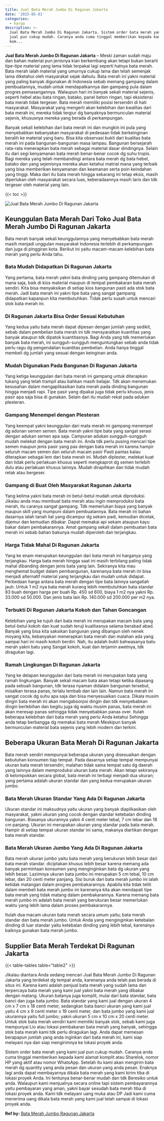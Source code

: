```yaml
---
title: Jual Bata Merah Jumbo Di Ragunan Jakarta
date: '2025-05-01'
categories:
  - harga
description: >-
  Jual Bata Merah Jumbo Di Ragunan Jakarta. Sistem order bata merah yang kami
  jual pun cukup mudah. Caranya anda cuma tinggal memberikan kepada kami alamat
  kom...
---
```


**Jual Bata Merah Jumbo Di Ragunan Jakarta** – Meski zaman sudah maju dan bahan material pun jenisnya kian berkembang akan tetapi bukan berarti tipe-tipe material yang lama tidak terpakai lagi seperti halnya bata merah. Bata merah ialah material yang umurnya cukup lama dan telah semenjak lama diketahui oleh masyarakat sejak dahulu. Bata merah ini yakni material yang paling banyak digunakan di Indonesia sebab memang gampang dalam pembuatannya, mudah untuk mendapatkannya dan gampang pula dalam progres pemasangannya. Walaupun hari ini banyak sekali material sejenis, seperti hebel atau bata ringan, batako, panel beton ringan, tapi eksistensi bata merah tidak tergeser. Bata merah memiliki posisi tersendiri di hati masyarakat. Masyarakat yang mengerti akan kelebihan dan kwalitas dari bata merah ini, mereka tidak tergiur dg banyaknya bermunculan material sejenis, khususnya mereka yang berada di perkampungan.

Banyak sekali kelebihan dari bata merah ini dan mungkin ini pula yang menyebabkan kebanyakan masyarakat di pedesaan tidak berkeinginan beralih ke material yang baru. Bisa kita observasi bukti dari kualitas bata merah ini pada bangunan-bangunan masa lampau. Bangunan bersejarah rata-rata menerapkan bata merah sebagai material dasar dindingnya. Selain itu dari segi kenyamanan bata merah benar-benar cocok dg suhu tropis. Bagi mereka yang telah membandingi antara bata merah dg bata hebel, batako dan yang sejenisnya mereka akan ketahui matrial mana yang terbaik yang bisa memberikan kenyamanan dan keamanan serta poin keindahan yang tinggi. Maka dari itu bata merah hingga sekarang ini tetap eksis, masih diperlukan oleh masyarakat secara luas, keberadaannya masih laris dan tdk tergeser oleh material yang lain.

{{< toc >}}

![Jual Bata Merah Jumbo Di Ragunan Jakarta](/images/jual-bata-merah-24.png)

## Keunggulan Bata Merah Dari Toko Jual Bata Merah Jumbo Di Ragunan Jakarta

Bata merah banyak sekali keunggulannya yang menyebabkan bata merah masih menjadi unggulan masyarakat Indonesia terlebih di perkampungan dan juga di pinggiran kota. Berikut ini yaitu macam-macam kelebihan bata merah yang perlu Anda tahu.

### Bata Mudah Didapatkan Di Ragunan Jakarta

Yang pertama, bata merah yakni bata dinding yang gampang ditemukan di mana saja, baik di kios material maupun di tempat pembakaran bata merah sendiri. Kita bisa menyaksikan di setiap kios bangunan pasti ada stok bata merah. Jadi bata merah ini yakni tipe bata yang sangat gampang didapatkan kapanpun kita membutuhkan. Tidak perlu susah untuk mencari stok bata merah ini.

### Di Ragunan Jakarta Bisa Order Sesuai Kebutuhan

Yang kedua yaitu bata merah dapat dipesan dengan jumlah yang sedikit, sebab dalam pembelian bata merah ini tdk mensyaratkan kuantitas yang banyak ataupun tdk dipatok kuantitasnya. Bagi Anda yang tdk memerlukan banyak bata merah, ini sungguh-sungguh menguntungkan sebab anda tidak perlu ragu dg pengendalian kuantitas pembelian. Anda hanya tinggal membeli dg jumlah yang sesuai dengan keinginan anda.

### Mudah Digunakan Pada Bangunan Di Ragunan Jakarta

Yang ketiga keunggulan dari bata merah ini gampang untuk diterapkan tukang yang telah trampil atau bahkan masih belajar. Tdk akan menemukan kesusahan dalam mengaplikasikan bata merah pada dinding bangunan hingga menjadi rapi. Tipe pasir yang dipakai juga tidak perlu khusus, jenis pasir apa saja bisa di gunakan. Selain dari itu mudah rekat pada adukan plesteran.

### Gampang Menempel dengan Plesteran

Yang keempat yakni keunggulan dari mata merah ini gampang menempel dg adonan semen semen. Bata merah yakni tipe bata yang sangat serasi dengan adukan semen apa saja. Campuran adukan sungguh-sungguh mudah melekat dengan bata merah ini. Anda tdk perlu pusing mencari tipe semen maupun jenis pasir yang pas dengan bata merah ini karena hampir seluruh macam semen dan seluruh macam pasir Pasti pantas kalau diterapkan sebagai lem dari bata merah ini. Mudah diplester, melekat kuat dan tidak perlu perlakuan khusus seperti mengkaprot dg semen terlebih dulu atau perlakuan khusus lainnya. Mudah dirapihkan dan tidak mudah retak atau bergeser.

### Gampang di Buat Oleh Masyarakat Ragunan Jakarta

Yang kelima yakni bata merah ini betul-betul mudah untuk diproduksi. Jikalau anda mau membuat bata merah atau ingin memproduksi bata merah, itu caranya sangat gampang. Tdk memerlukan biaya yang banyak maupun skill yang mumpuni dalam pembuatannya. Bata merah ini bahan dasarnya ialah tanah liat yang dicampur dg sekam padi, kemudian dicetak, dijemur dan kemudian dibakar. Dapat memakai api sekam ataupun kayu bakar dalam pembakarannya. Amat gampang sekali dalam pembuatan bata merah ini sebab bahan bakunya mudah diperoleh dan terjangkau.

### Harga Tidak Mahal Di Ragunan Jakarta

Yang ke enam merupakan keunggulan dari bata merah ini harganya yang terjangkau. Harga bata merah hingga saat ini masih terbilang paling tidak mahal dibanding dengan jenis bata yang lain. Sekiranya kita mau menghemat budget dalam pembangunan, karenanya bata merah ini bisa menjadi alternatif material yang terjangkau dan mudah untuk didapat. Perbedaan harga antara bata merah dengan tipe bata lainnya sangatlah jauh. Untuk 1 m2 nya bata merah kurang lebih membutuhkan bata standar 83 buah dengan harga per buah Rp. 450 sd 600, biaya 1 m2 nya yakni Rp. 33.000 sd 50.000. Dan jenis bata lain Rp. 140.000 sd 200.000 per m2 nya.

### Terbukti Di Ragunan Jakarta Kokoh dan Tahan Goncangan

Kelebihan yang ke tujuh dari bata merah ini merupakan macam bata yang betul-betul kokoh dan kuat sudah teruji kualitasnya selama berabad abad. Banyak yang bisa kita saksikan bangunan yang dibangun oleh nenek moyang kita, kebanyakan menerapkan bata merah dan malahan ada yang sampai hari ini masih kokoh berdiri. Nah, itu adalah bukti bahwasanya batu merah yakni batu yang Sangat kokoh, kuat dan terjamin awetnya, tdk diragukan lagi.

### Ramah Lingkungan Di Ragunan Jakarta

Yang ke delapan keunggulan dari bata merah ini merupakan bata yang ramah lingkungan. Banyak sekali macam bata akan tetapi ketika dipasang pada sebuah bangunan, tdk terasa nyaman didalam bangunan tersebut, misalkan terasa panas, terlalu lembab dan lain lain. Namun bata merah ini sangat cocok dg suhu apa saja dan bisa menyesuaikan cuaca. Dikala musim dingin bata merah ini akan mengabsorpsi dingin dan tdk menyebabkan dingin berlebihan dan begitu juga dg waktu musim panas, bata merah ini akan meresap panas sehingga tidak menyebabkan panas over. Itulah beberapa kelebihan dari bata merah yang perlu Anda ketahui Sehingga anda tetap berbangga dg memakai bata merah Meskipun banyak bermunculan material bata sejenis yang lebih modern dan terkini.

## Beberapa Ukuran Bata Merah Di Ragunan Jakarta

Bata merah sendiri mempunyai beberapa ukuran yang disesuaikan dengan kebutuhan konsumen tiap tempat. Pada dasarnya setiap tempat mempunyai ukuran bata merah tersendiri, malahan tidak sama tempat satu dg daerah yang lainnya dalam memproduksi ukuran bata merah. Akan tetapi sekiranya di kelompokkan secara global, bata merah ini terbagi menjadi dua ukuran; yang pertama adalah ukuran standar dan yang kedua merupakan ukuran jumbo.

### Bata Merah Ukuran Standar Yang Ada Di Ragunan Jakarta

Ukuran standar ini maksudnya yaitu ukuran yang banyak diaplikasikan oleh masyarakat, yakni ukuran yang cocok dengan standar ketebalan dinding bangunan. Biasanya ukurannya yakni 4 centi meter tebal, 7 cm lebar dan 18 cm panjang. Ukuran ini merupakan ukuran yang standar pada bata merah. Hampir di setiap tempat ukuran standar ini sama, makanya diartikan dengan bata merah standar.

### Bata Merah Ukuran Jumbo Yang Ada Di Ragunan Jakarta

Bata merah ukuran jumbo yaitu bata merah yang berukuran lebih besar dari bata merah standar. diciptakan khusus lebih besar karena memang ada banyak permintaan konsumen yang menginginkan bata dg ukuran yang lebih besar. Lazimnya ukuran bata jumbo ini merupakan 5 cm tebal, 10 cm lebar, dan 20 centi meter panjang. Sisi buruk dari bata merah jumbo ini ialah ketidak matangan dalam progres pembakarannya. Apabila kita tidak teliti dalam membeli bata merah jumbo ini karenanya kita akan mendapati tipe bata merah yang tidak matang dalam pembakarannya. Karena memang bata merah jumbo ini adalah bata merah yang berukuran besar memerlukan waktu yang lebih lama dalam proses pembakarannya.

Itulah dua macam ukuran bata merah secara umum yaitu; bata merah standar dan bata merah jumbo. Untuk Anda yang menginginkan ketebalan dinding di luar standar yaitu ketebalan dinding yang lebih tebal, karenanya baiknya gunakan bata merah jumbo.

## Supplier Bata Merah Terdekat Di Ragunan Jakarta

{{< table-tables table="table2" >}}

Jikalau diantara Anda sedang mencari Jual Bata Merah Jumbo Di Ragunan Jakarta yang terdekat dg tempat anda, karenanya anda telah pas berada di situs ini. Karena kami adalah penjual bata merah yang sudah lama dan terpercaya bata merah yang kami jual yakni bata merah yang dibakar dengan matang. Ukuran batanya juga komplit, mulai dari bata standar, bata banci dan juga bata jumbo. Bata standar yang kami jual dengan ukuran 4 cm x 7 cm x 18 centi meter, sedangkan bata banci ukuran yang kami jual yaitu 4 cm x 9 centi meter x 19 centi meter, dan bata jumbo yang kami jual ukurannya yaitu full jumbo; yakni ukuran 5 cm x 10 cm x 20 centi meter. Untuk stok bata merah sendiri kami memiliki banyak stok, sebab kami juga mempunyai Lio atau lokasi pembakaran bata merah yang banyak, sehingga stok bata merah kami tdk perlu diragukan lagi. Anda dapat memesan berapapun jumlah yang anda inginkan dari bata merah ini, kami siap melayani nya dan siap mengirimnya ke lokasi proyek anda.

Sistem order bata merah yang kami jual pun cukup mudah. Caranya anda cuma tinggal memberikan kepada kami alamat komplit atau Sharelok, nomor HP yang aktif atau nomor WhatsApp. Setelah itu kami akan mengirim bata merah dg quantity yang anda pesan dan ukuran yang anda pesan. Enaknya lagi anda dapat membayarnya dikala bata merah yang kami kirim tiba di lokasi proyek Anda. Ini tentunya benar-benar mudah dan tdk Beresiko untuk anda. Walaupun kami menjualnya secara online tapi sistem pembayarannya yaitu pembayaran yang aman, yakni bayar sesudah bata merah tiba di lokasi proyek anda. Kami tdk melayani uang muka atau DP Jadi kami cuma menerima uang dikala bata merah yang kami jual telah sampai di lokasi proyek anda.

**Ref by:** [Bata Merah Jumbo Ragunan Jakarta](https://id.wikipedia.org/wiki/Bata)
